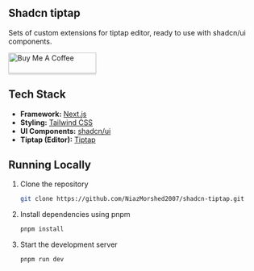 ## Shadcn tiptap

Sets of custom extensions for tiptap editor, ready to use with shadcn/ui components.

<a href="https://www.buymeacoffee.com/niazmorshed" target="_blank"><img src="https://www.buymeacoffee.com/assets/img/custom_images/orange_img.png" alt="Buy Me A Coffee" style="height: 41px !important;width: 174px !important;box-shadow: 0px 3px 2px 0px rgba(190, 190, 190, 0.5) !important;-webkit-box-shadow: 0px 3px 2px 0px rgba(190, 190, 190, 0.5) !important;" ></a>



## Tech Stack

- **Framework:** [Next.js](https://nextjs.org)
- **Styling:** [Tailwind CSS](https://tailwindcss.com)
- **UI Components:** [shadcn/ui](https://ui.shadcn.com)
- **Tiptap (Editor):** [Tiptap](https://tiptap.dev)

## Running Locally

1. Clone the repository

   ```bash
   git clone https://github.com/NiazMorshed2007/shadcn-tiptap.git
   ```

2. Install dependencies using pnpm

   ```bash
   pnpm install
   ```

3. Start the development server

   ```bash
   pnpm run dev
   ```
